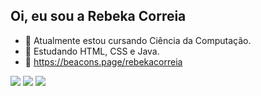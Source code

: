 ## Oi, eu sou a Rebeka Correia

- 🔭 Atualmente estou cursando Ciência da Computação.
- 🌱 Estudando HTML, CSS e Java.
- 🔗 https://beacons.page/rebekacorreia

<div>
  <a href="https://www.instagram.com/rebeka_duarte" target="_blank"><img src="https://img.shields.io/badge/-Instagram-%23E4405F?style=for-the-badge&logo=instagram&logoColor=white" target="_blank"></a>
 	<a href="https://www.twitch.tv/lacangaceira" target="_blank"><img src="https://img.shields.io/badge/Twitch-9146FF?style=for-the-badge&logo=twitch&logoColor=white" target="_blank"></a>
  <a href="https://www.linkedin.com/in/rebeka-correia/" target="_blank"><img src="https://img.shields.io/badge/-LinkedIn-%230077B5?style=for-the-badge&logo=linkedin&logoColor=white" target="_blank"></a> 
</div>
